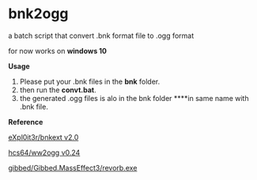 # bnk2ogg
a batch script that convert .bnk format file to .ogg format

for now works on **windows 10**

**Usage**

1. Please put your .bnk files in the **bnk** folder.
2. then run the **convt.bat**.
3. the generated .ogg files is alo in the bnk folder ****in same name with .bnk file.


**Reference**

[eXpl0it3r/bnkext v2.0](https://github.com/eXpl0it3r/bnkextr/releases/tag/2.0)

[hcs64/ww2ogg v0.24](https://github.com/hcs64/ww2ogg/releases/tag/0.24)

[gibbed/Gibbed.MassEffect3/revorb.exe](https://github.com/gibbed/Gibbed.MassEffect3/blob/master/Gibbed.MassEffect3.AudioExtract/revorb.exe)